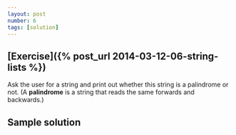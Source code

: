 ```yaml
---
layout: post
number: 6
tags: [solution]
---
```


## [Exercise]({% post_url 2014-03-12-06-string-lists %})

Ask the user for a string and print out whether this string is a palindrome or not. (A **palindrome** is a string that reads the same forwards and backwards.)

## Sample solution

<script src="https://gist.github.com/anonymous/9587781.js"></script>